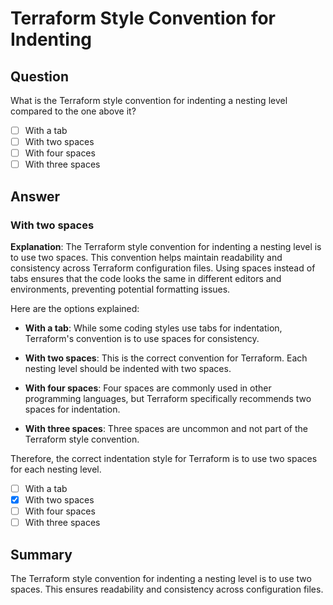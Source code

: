 # Terraform Style Convention for Indenting

## Question
What is the Terraform style convention for indenting a nesting level compared to the one above it?

- [ ] With a tab
- [ ] With two spaces
- [ ] With four spaces
- [ ] With three spaces

## Answer

### **With two spaces**

**Explanation**:
The Terraform style convention for indenting a nesting level is to use two spaces. This convention helps maintain readability and consistency across Terraform configuration files. Using spaces instead of tabs ensures that the code looks the same in different editors and environments, preventing potential formatting issues.

Here are the options explained:

- **With a tab**:
  While some coding styles use tabs for indentation, Terraform's convention is to use spaces for consistency.

- **With two spaces**:
  This is the correct convention for Terraform. Each nesting level should be indented with two spaces.

- **With four spaces**:
  Four spaces are commonly used in other programming languages, but Terraform specifically recommends two spaces for indentation.

- **With three spaces**:
  Three spaces are uncommon and not part of the Terraform style convention.

Therefore, the correct indentation style for Terraform is to use two spaces for each nesting level.

- [ ] With a tab
- [x] With two spaces
- [ ] With four spaces
- [ ] With three spaces

## Summary

The Terraform style convention for indenting a nesting level is to use two spaces. This ensures readability and consistency across configuration files.
